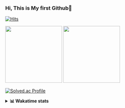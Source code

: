 ### Hi, This is My first Github👋
[![Hits](https://hits.seeyoufarm.com/api/count/incr/badge.svg?url=https%3A%2F%2Fgithub.com%2FJonghyun-Park1027&count_bg=%2379C83D&title_bg=%23555555&icon=&icon_color=%23E7E7E7&title=hits&edge_flat=false)](https://hits.seeyoufarm.com)
<br>


<p>
  <img height="180em" src="https://github-readme-stats-eight-rho-29.vercel.app/api?username=Jonghyun-Park1027&show_icons=true&include_all_commits=true&bg_color=30,e96443,904e95&title_color=fff&text_color=fff">
  <img height="180em" src="https://github-readme-stats-eight-rho-29.vercel.app/api/top-langs/?username=Jonghyun-Park1027&layout=compact&bg_color=30,e96443,904e95&title_color=fff&text_color=fff">


[![Solved.ac Profile](http://mazassumnida.wtf/api/v2/generate_badge?boj=ppjjhh1027)](https://solved.ac/ppjjhh1027/)

</p>
<details>
<summary><b>📊 Wakatime stats</b><br></summary>
<div>
<hr/>



<!--START_SECTION:waka-->
![Code Time](http://img.shields.io/badge/Code%20Time-1%2C175%20hrs%2029%20mins-blue)

![Profile Views](http://img.shields.io/badge/Profile%20Views-0-blue)

**🐱 My GitHub Data** 

> 📦 159.3 kB Used in GitHub's Storage 
 > 
> 🏆 57 Contributions in the Year 2025
 > 
> 🚫 Not Opted to Hire
 > 
> 📜 10 Public Repositories 
 > 
> 🔑 10 Private Repositories 
 > 
**I'm an Early 🐤** 

```text
🌞 Morning                62 commits          █████░░░░░░░░░░░░░░░░░░░░   19.08 % 
🌆 Daytime                161 commits         ████████████░░░░░░░░░░░░░   49.54 % 
🌃 Evening                89 commits          ███████░░░░░░░░░░░░░░░░░░   27.38 % 
🌙 Night                  13 commits          █░░░░░░░░░░░░░░░░░░░░░░░░   04.00 % 
```
📅 **I'm Most Productive on Friday** 

```text
Monday                   53 commits          ████░░░░░░░░░░░░░░░░░░░░░   16.31 % 
Tuesday                  45 commits          ███░░░░░░░░░░░░░░░░░░░░░░   13.85 % 
Wednesday                25 commits          ██░░░░░░░░░░░░░░░░░░░░░░░   07.69 % 
Thursday                 35 commits          ███░░░░░░░░░░░░░░░░░░░░░░   10.77 % 
Friday                   73 commits          ██████░░░░░░░░░░░░░░░░░░░   22.46 % 
Saturday                 37 commits          ███░░░░░░░░░░░░░░░░░░░░░░   11.38 % 
Sunday                   57 commits          ████░░░░░░░░░░░░░░░░░░░░░   17.54 % 
```


📊 **This Week I Spent My Time On** 

```text
🕑︎ Time Zone: Asia/Seoul

💬 Programming Languages: 
Python                   19 hrs 38 mins      ████████████████████░░░░░   81.96 % 
HTML                     2 hrs 25 mins       ███░░░░░░░░░░░░░░░░░░░░░░   10.13 % 
TypeScript               46 mins             █░░░░░░░░░░░░░░░░░░░░░░░░   03.26 % 
Markdown                 15 mins             ░░░░░░░░░░░░░░░░░░░░░░░░░   01.07 % 
JSON                     13 mins             ░░░░░░░░░░░░░░░░░░░░░░░░░   00.95 % 

🔥 Editors: 
Cursor                   23 hrs 58 mins      █████████████████████████   100.00 % 

🐱‍💻 Projects: 
arbitrage                17 hrs 45 mins      ███████████████████░░░░░░   74.10 % 
web                      2 hrs 44 mins       ███░░░░░░░░░░░░░░░░░░░░░░   11.46 % 
sql_study                1 hr 39 mins        ██░░░░░░░░░░░░░░░░░░░░░░░   06.90 % 
bit_abutrage             1 hr                █░░░░░░░░░░░░░░░░░░░░░░░░   04.21 % 
wemake                   46 mins             █░░░░░░░░░░░░░░░░░░░░░░░░   03.20 % 

💻 Operating System: 
Mac                      23 hrs 58 mins      █████████████████████████   100.00 % 
```

**I Mostly Code in Jupyter Notebook** 

```text
Jupyter Notebook         10 repos            ███████████████░░░░░░░░░░   58.82 % 
C++                      3 repos             ████░░░░░░░░░░░░░░░░░░░░░   17.65 % 
TypeScript               2 repos             ███░░░░░░░░░░░░░░░░░░░░░░   11.76 % 
Dart                     1 repo              █░░░░░░░░░░░░░░░░░░░░░░░░   05.88 % 
Python                   1 repo              █░░░░░░░░░░░░░░░░░░░░░░░░   05.88 % 
```




 Last Updated on 01/10/2025 18:46:13 UTC
<!--END_SECTION:waka-->
</details>




